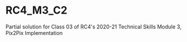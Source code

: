 # RC4_M3_C2
  Partial solution for Class 03 of RC4's 2020-21 Technical Skills Module 3, Pix2Pix Implementation
